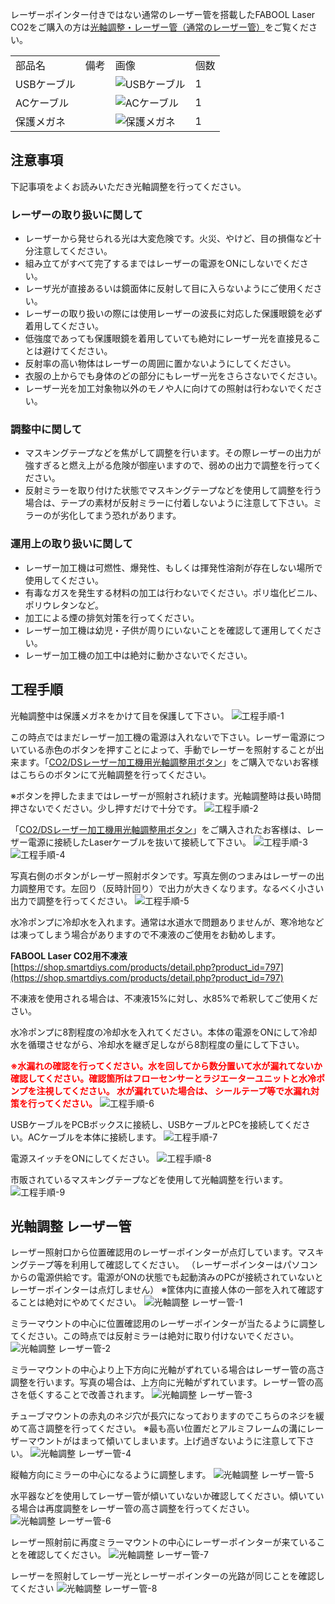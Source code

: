 レーザーポインター付きではない通常のレーザー管を搭載したFABOOL Laser CO2をご購入の方は[光軸調整・レーザー管（通常のレーザー管）](/manual/fabool-laser-co2-ver4-laser-adjustment-n/)をご覧ください。
<table class="packing-list">
    <tbody>
        <tr>
            <td>部品名</td>
            <td>備考</td>
            <td class="packing-img">画像</td>
            <td>個数</td>
        </tr>
        <tr>
            <td>USBケーブル</td>
            <td></td>
            <td><img src="./images/packing/067.jpg" alt="USBケーブル"></td>
            <td>1</td>
        </tr>
        <tr>
            <td>ACケーブル</td>
            <td></td>
            <td><img src="./images/packing/068.jpg" alt="ACケーブル"></td>
            <td>1</td>
        </tr>
        <tr>
            <td>保護メガネ</td>
            <td></td>
            <td><img src="./images/packing/022.jpg" alt="保護メガネ"></td>
            <td>1</td>
        </tr>
    </tbody>
</table>

## 注意事項
下記事項をよくお読みいただき光軸調整を行ってください。

### レーザーの取り扱いに関して
- レーザーから発せられる光は大変危険です。火災、やけど、目の損傷など十分注意してください。
- 組み立てがすべて完了するまではレーザーの電源をONにしないでください。
- レーザ光が直接あるいは鏡面体に反射して目に入らないようにご使用ください。
- レーザーの取り扱いの際には使用レーザーの波長に対応した保護眼鏡を必ず着用してください。
- 低強度であっても保護眼鏡を着用していても絶対にレーザー光を直接見ることは避けてください。
- 反射率の高い物体はレーザーの周囲に置かないようにしてください。
- 衣服の上からでも身体のどの部分にもレーザー光をさらさないでください。
- レーザー光を加工対象物以外のモノや人に向けての照射は行わないでください。

### 調整中に関して
- マスキングテープなどを焦がして調整を行います。その際レーザーの出力が強すぎると燃え上がる危険が御座いますので、弱めの出力で調整を行ってください。
- 反射ミラーを取り付けた状態でマスキングテープなどを使用して調整を行う場合は、テープの素材が反射ミラーに付着しないように注意して下さい。ミラーのが劣化してまう恐れがあります。

### 運用上の取り扱いに関して
- レーザー加工機は可燃性、爆発性、もしくは揮発性溶剤が存在しない場所で使用してください。
- 有毒なガスを発生する材料の加工は行わないでください。ポリ塩化ビニル、ポリウレタンなど。
- 加工による煙の排気対策を行ってください。
- レーザー加工機は幼児・子供が周りにいないことを確認して運用してください。
- レーザー加工機の加工中は絶対に動かさないでください。

## 工程手順
光軸調整中は保護メガネをかけて目を保護して下さい。
<img src="./images/27-2/001.jpg" alt="工程手順-1">

この時点ではまだレーザー加工機の電源は入れないで下さい。レーザー電源についている赤色のボタンを押すことによって、手動でレーザーを照射することが出来ます。「[CO2/DSレーザー加工機用光軸調整用ボタン](https://shop.smartdiys.com/products/detail.php?product_id=756)」をご購入でないお客様はこちらのボタンにて光軸調整を行ってください。

※ボタンを押したままではレーザーが照射され続けます。光軸調整時は長い時間押さないでください。少し押すだけで十分です。
<img src="./images/27-2/002.jpg" alt="工程手順-2">

「[CO2/DSレーザー加工機用光軸調整用ボタン](https://shop.smartdiys.com/products/detail.php?product_id=756)」をご購入されたお客様は、レーザー電源に接続したLaserケーブルを抜いて接続して下さい。
<img src="./images/27-2/003.jpg" alt="工程手順-3">
<img src="./images/27-2/004.jpg" alt="工程手順-4">

写真右側のボタンがレーザー照射ボタンです。写真左側のつまみはレーザーの出力調整用です。左回り（反時計回り）で出力が大きくなります。なるべく小さい出力で調整を行ってください。
<img src="./images/27-2/005.jpg" alt="工程手順-5">

水冷ポンプに冷却水を入れます。通常は水道水で問題ありませんが、寒冷地などは凍ってしまう場合がありますので不凍液のご使用をお勧めします。

**FABOOL Laser CO2用不凍液**
[https://shop.smartdiys.com/products/detail.php?product_id=797](https://shop.smartdiys.com/products/detail.php?product_id=797)

不凍液を使用される場合は、不凍液15%に対し、水85%で希釈してご使用ください。

水冷ポンプに8割程度の冷却水を入れてください。本体の電源をONにして冷却水を循環させながら、冷却水を継ぎ足しながら8割程度の量にして下さい。

<font color="Red">**※水漏れの確認を行ってください。水を回してから数分置いて水が漏れてないか確認してください。確認箇所はフローセンサーとラジエーターユニットと水冷ポンプを注視してください。 水が漏れていた場合は、 シールテープ等で水漏れ対策を行ってください。**</font>
<img src="./images/27-2/006.jpg" alt="工程手順-6">

USBケーブルをPCBボックスに接続し、USBケーブルとPCを接続してください。ACケーブルを本体に接続します。
<img src="./images/27-2/007.jpg" alt="工程手順-7">

電源スイッチをONにしてください。
<img src="./images/27-2/008.jpg" alt="工程手順-8">

市販されているマスキングテープなどを使用して光軸調整を行います。
<img src="./images/27-2/009.jpg" alt="工程手順-9">

## 光軸調整 レーザー管
レーザー照射口から位置確認用のレーザーポインターが点灯しています。マスキングテープ等を利用して確認してください。
（レーザーポインターはパソコンからの電源供給です。電源がONの状態でも起動済みのPCが接続されていないとレーザーポインターは点灯しません）
※筐体内に直接人体の一部を入れて確認することは絶対にやめてください。
<img src="./images/27-2/010.jpg" alt="光軸調整 レーザー管-1">

ミラーマウントの中心に位置確認用のレーザーポインターが当たるように調整してください。この時点では反射ミラーは絶対に取り付けないでください。
<img src="./images/27-2/011.jpg" alt="光軸調整 レーザー管-2">

ミラーマウントの中心より上下方向に光軸がずれている場合はレーザー管の高さ調整を行います。写真の場合は、上方向に光軸がずれています。レーザー管の高さを低くすることで改善されます。
<img src="./images/27-2/012.jpg" alt="光軸調整 レーザー管-3">

チューブマウントの赤丸のネジ穴が長穴になっておりますのでこちらのネジを緩めて高さ調整を行ってください。
※最も高い位置だとアルミフレームの溝にレーザーマウントがはまって傾いてしまいます。上げ過ぎないように注意して下さい。
<img src="./images/27-2/013.jpg" alt="光軸調整 レーザー管-4">

縦軸方向にミラーの中心になるように調整します。
<img src="./images/27-2/014.jpg" alt="光軸調整 レーザー管-5">

水平器などを使用してレーザー管が傾いていないか確認してください。傾いている場合は再度調整をレーザー管の高さ調整を行ってください。
<img src="./images/27-2/015.jpg" alt="光軸調整 レーザー管-6">

レーザー照射前に再度ミラーマウントの中心にレーザーポインターが来ていることを確認してください。
<img src="./images/27-2/016.jpg" alt="光軸調整 レーザー管-7">

レーザーを照射してレーザー光とレーザーポインターの光路が同じことを確認してください
<img src="./images/27-2/017.jpg" alt="光軸調整 レーザー管-8">
